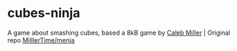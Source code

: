 # cubes-ninja
A game about smashing cubes, based a 8kB game by <a href="https://cmiller.tech">Caleb Miller</a> | Original repo <a href="https://github.com/MilllerTime/menja">MilllerTime/menja</a>
